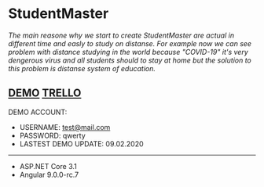 # StudentMaster
*The main reasone why we start to create StudentMaster are actual in different time and easly to study on distanse. For example  now we can see problem with distance studying in the world because "COVID-19" it's very dengerous virus and all students should to stay at home but the solution to this problem is distanse system of education.*
## [DEMO](http://studentmaster.azurewebsites.net) [TRELLO](https://trello.com/b/IWk3ASLj/studentmaster)
DEMO ACCOUNT:
 * USERNAME: test@mail.com
 * PASSWORD: qwerty
 * LASTEST DEMO UPDATE: 09.02.2020

***
 * ASP.NET Core 3.1
 * Angular 9.0.0-rc.7
